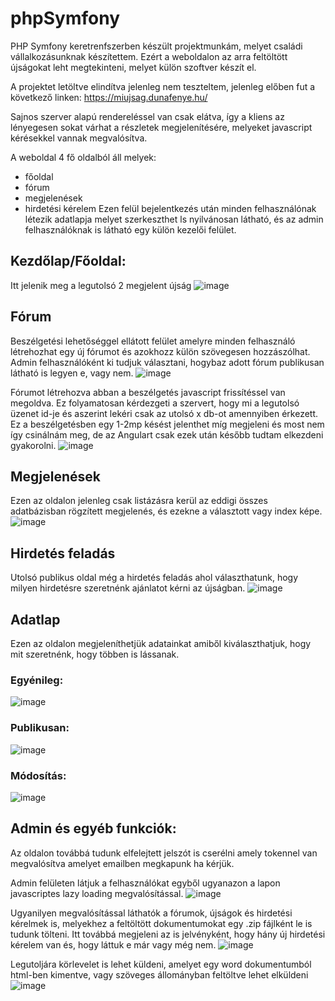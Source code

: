 # phpSymfony

PHP Symfony keretrenfszerben készült projektmunkám, melyet családi vállalkozásunknak készítettem. Ezért a weboldalon az arra feltöltött újságokat leht megtekinteni, melyet külön szoftver készít el.

A projektet letöltve elindítva jelenleg nem teszteltem, jelenleg előben fut a következő linken: https://miujsag.dunafenye.hu/

Sajnos szerver alapú rendereléssel van csak elátva, így a kliens az lényegesen sokat várhat a részletek megjelenítésére, melyeket javascript kérésekkel vannak megvalósítva.

A weboldal 4 fő oldalból áll melyek:
 * főoldal
 * fórum
 * megjelenések
 * hirdetési kérelem
Ezen felül bejelentkezés után minden felhasználónak létezik adatlapja melyet szerkeszthet ls nyilvánosan látható, és az admin felhasználóknak is látható egy külön kezelői felület.

## Kezdőlap/Főoldal:
Itt jelenik meg a legutolsó 2 megjelent újság
![image](https://user-images.githubusercontent.com/66252236/140048373-5db9268d-6eae-4a74-a579-597400484597.png)


## Fórum
Beszélgetési lehetőséggel ellátott felület amelyre minden felhasználó létrehozhat egy új fórumot és azokhozz külön szövegesen hozzászólhat. Admin felhasználóként ki tudjuk választani, hogybaz adott fórum publikusan látható is legyen e, vagy nem.
![image](https://user-images.githubusercontent.com/66252236/140048429-c4e8b715-36eb-40b7-ae0b-047fa4954f2a.png)

Fórumot létrehozva abban a beszélgetés javascript frissítéssel van megoldva. Ez folyamatosan kérdezgeti a szervert, hogy mi a legutolsó üzenet id-je és aszerint lekéri csak az utolsó x db-ot amennyiben érkezett. Ez a beszélgetésben egy 1-2mp késést jelenthet míg megjeleni és most nem így csinálnám meg, de az Angulart csak ezek után később tudtam elkezdeni gyakorolni.
![image](https://user-images.githubusercontent.com/66252236/140048913-f55f0b69-7377-4f7e-9706-35f95a6ce0c2.png)

## Megjelenések
Ezen az oldalon jelenleg csak listázásra kerül az eddigi összes adatbázisban rögzített megjelenés, és ezekne a választott vagy index képe.
![image](https://user-images.githubusercontent.com/66252236/140049081-3284e3a9-2914-4bfc-aef9-d157ff6bf180.png)

## Hirdetés feladás
Utolsó publikus oldal még a hirdetés feladás ahol választhatunk, hogy milyen hirdetésre szeretnénk ajánlatot kérni az újságban.
![image](https://user-images.githubusercontent.com/66252236/140049278-a480550d-3410-4a1a-9da4-a174b3dd0651.png)

## Adatlap
Ezen az oldalon megjeleníthetjük adatainkat amiből kiválaszthatjuk, hogy mit szeretnénk, hogy többen is lássanak.
### Egyénileg:
![image](https://user-images.githubusercontent.com/66252236/140049550-a6d04df0-e19b-4fa9-b6e1-623f4799dcab.png)
### Publikusan:
![image](https://user-images.githubusercontent.com/66252236/140049591-064ec568-9a75-462b-9552-da96d3bbece5.png)
### Módosítás:
![image](https://user-images.githubusercontent.com/66252236/140049719-4e9768ec-0e78-4c17-a50f-d1ce0eaffe5f.png)


## Admin és egyéb funkciók:

Az oldalon továbbá tudunk elfelejtett jelszót is cserélni amely tokennel van megvalósítva amelyet emailben megkapunk ha kérjük.

Admin felületen látjuk a felhasználókat egyből ugyanazon a lapon javascriptes lazy loading megvalósítással.
![image](https://user-images.githubusercontent.com/66252236/140050023-0df264b5-6ff8-4be4-9211-0f180f1078d0.png)

Ugyanilyen megvalósítással láthatók a fórumok, újságok és hirdetési kérelmek is, melyekhez a feltöltött dokumentumokat egy .zip fájlként le is tudunk tölteni.
Itt továbbá megjeleni az is jelvényként, hogy hány új hirdetési kérelem van és, hogy láttuk e már vagy még nem.
![image](https://user-images.githubusercontent.com/66252236/140050318-7453438a-9fdf-471b-899e-3d5163cc6779.png)

Legutoljára körlevelet is lehet küldeni, amelyet egy word dokumentumból html-ben kimentve, vagy szöveges állományban feltöltve lehet  elküldeni
![image](https://user-images.githubusercontent.com/66252236/140050476-421e20a6-e17e-4db8-8586-f008b26619bf.png)




